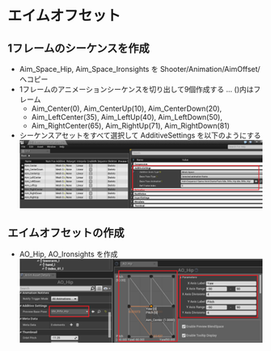 # エイムオフセット

## 1フレームのシーケンスを作成

* Aim_Space_Hip, Aim_Space_Ironsights を Shooter/Animation/AimOffset/ へコピー
* 1フレームのアニメーションシーケンスを切り出して9個作成する ... ()内はフレーム
    * Aim_Center(0), Aim_CenterUp(10), Aim_CenterDown(20), 
    * Aim_LeftCenter(35), Aim_LeftUp(40), Aim_LeftDown(50), 
    * Aim_RightCenter(65), Aim_RightUp(71), Aim_RightDown(81)
* シーケンスアセットをすべて選択して AdditiveSettings を以下のようにする
![画像](AimOffsetAdditiveSettings.png)

## エイムオフセットの作成 

* AO_Hip, AO_Ironsights を作成
![画像](AimOffset.png)